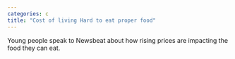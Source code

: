 ```yaml
---
categories: c
title: "Cost of living Hard to eat proper food"
---
```

Young people speak to Newsbeat about how rising prices are impacting the food they can eat.